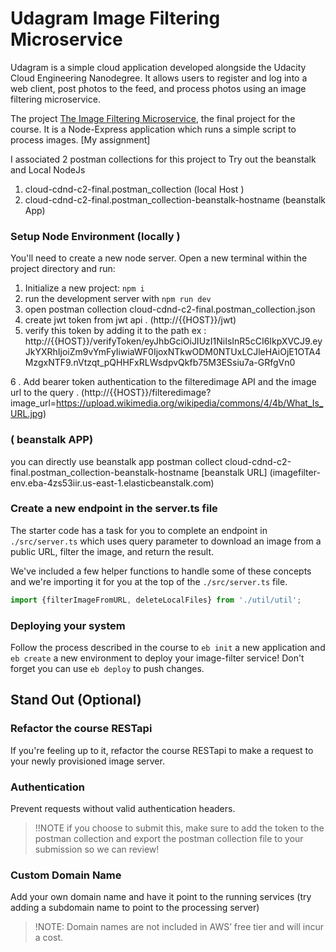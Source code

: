 # Udagram Image Filtering Microservice

Udagram is a simple cloud application developed alongside the Udacity Cloud Engineering Nanodegree. It allows users to register and log into a web client, post photos to the feed, and process photos using an image filtering microservice.

The project 
[The Image Filtering Microservice](https://github.com/udacity/cloud-developer/tree/master/course-02/project/image-filter-starter-code), the final project for the course. It is a Node-Express application which runs a simple script to process images. [My assignment]

I  associated 2 postman collections for this project to Try out the beanstalk and Local NodeJs 

1. cloud-cdnd-c2-final.postman_collection (local Host )
2. cloud-cdnd-c2-final.postman_collection-beanstalk-hostname (beanstalk App)




### Setup Node Environment (locally )

You'll need to create a new node server. Open a new terminal within the project directory and run:

1. Initialize a new project: `npm i`
2. run the development server with `npm run dev`
3. open postman collection  cloud-cdnd-c2-final.postman_collection.json
4. create jwt token from jwt api . (http://{{HOST}}/jwt)
5. verify this token by adding it to the path ex :  
http://{{HOST}}/verifyToken/eyJhbGciOiJIUzI1NiIsInR5cCI6IkpXVCJ9.eyJkYXRhIjoiZm9vYmFyIiwiaWF0IjoxNTkwODM0NTUxLCJleHAiOjE1OTA4MzgxNTF9.nVtzqt_pQHHFxRLWsdpvQkfb75M3ESsiu7a-GRfgVn0

6 . Add bearer token authentication to the filteredimage API and the image url to the query .  (http://{{HOST}}/filteredimage?image_url=https://upload.wikimedia.org/wikipedia/commons/4/4b/What_Is_URL.jpg)

### ( beanstalk APP)
 you can directly use beanstalk app postman collect cloud-cdnd-c2-final.postman_collection-beanstalk-hostname
[beanstalk URL] (imagefilter-env.eba-4zs53iir.us-east-1.elasticbeanstalk.com)


### Create a new endpoint in the server.ts file

The starter code has a task for you to complete an endpoint in `./src/server.ts` which uses query parameter to download an image from a public URL, filter the image, and return the result.

We've included a few helper functions to handle some of these concepts and we're importing it for you at the top of the `./src/server.ts`  file.

```typescript
import {filterImageFromURL, deleteLocalFiles} from './util/util';
```

### Deploying your system

Follow the process described in the course to `eb init` a new application and `eb create` a new environment to deploy your image-filter service! Don't forget you can use `eb deploy` to push changes.

## Stand Out (Optional)

### Refactor the course RESTapi

If you're feeling up to it, refactor the course RESTapi to make a request to your newly provisioned image server.

### Authentication

Prevent requests without valid authentication headers.
> !!NOTE if you choose to submit this, make sure to add the token to the postman collection and export the postman collection file to your submission so we can review!

### Custom Domain Name

Add your own domain name and have it point to the running services (try adding a subdomain name to point to the processing server)
> !NOTE: Domain names are not included in AWS’ free tier and will incur a cost.
